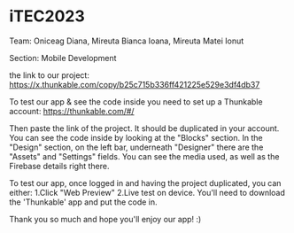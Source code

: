 # iTEC2023

Team: Oniceag Diana, Mireuta Bianca Ioana, Mireuta Matei Ionut

Section: Mobile Development

the link to our project:  https://x.thunkable.com/copy/b25c715b336ff421225e529e3df4db37

To test our app & see the code inside you need to set up a Thunkable account: https://thunkable.com/#/

Then paste the link of the project. It should be duplicated in your account.
You can see the code inside by looking at the "Blocks" section.
In the "Design" section, on the left bar, underneath "Designer" there are the "Assets" and "Settings" fields. You can see the media used, as well as the 
Firebase details right there.

To test our app, once logged in and having the project duplicated, you can either:
1.Click "Web Preview"
2.Live test on device. You'll need to download the 'Thunkable' app and put the code in.

Thank you so much and hope you'll enjoy our app! :)

